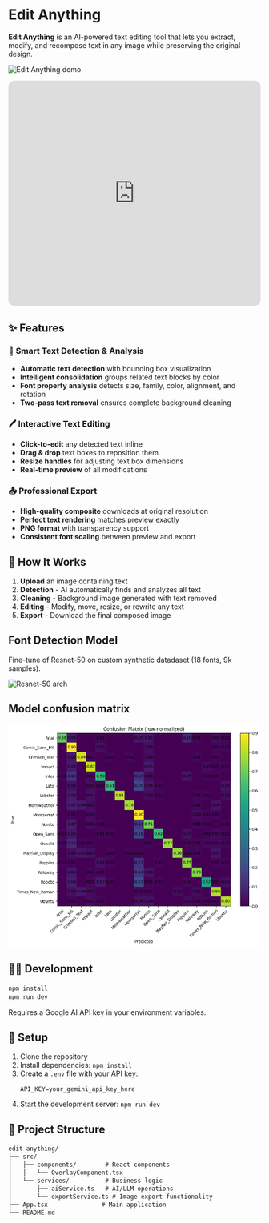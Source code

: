# Edit Anything

**Edit Anything** is an AI-powered text editing tool that lets you extract, modify, and recompose text in any image while preserving the original design.

![Edit Anything demo](https://miro.medium.com/v2/resize:fit:1400/format:webp/1*VM94wVftxP7wkiKo4BjfLA.png)

<div align="center">
  <iframe
    src="https://www.loom.com/embed/6822884a8b60459cac29ad2ac10d38d8"
    frameborder="0"
    webkitallowfullscreen
    mozallowfullscreen
    allowfullscreen
    style="width:100%;max-width:800px;height:450px;border-radius:12px"
  ></iframe>
</div>

## ✨ Features

### 🎯 **Smart Text Detection & Analysis**

- **Automatic text detection** with bounding box visualization
- **Intelligent consolidation** groups related text blocks by color
- **Font property analysis** detects size, family, color, alignment, and rotation
- **Two-pass text removal** ensures complete background cleaning

### 🖊️ **Interactive Text Editing**

- **Click-to-edit** any detected text inline
- **Drag & drop** text boxes to reposition them
- **Resize handles** for adjusting text box dimensions
- **Real-time preview** of all modifications

### 📤 **Professional Export**

- **High-quality composite** downloads at original resolution
- **Perfect text rendering** matches preview exactly
- **PNG format** with transparency support
- **Consistent font scaling** between preview and export

## 🚀 **How It Works**

1. **Upload** an image containing text
2. **Detection** - AI automatically finds and analyzes all text
3. **Cleaning** - Background image generated with text removed
4. **Editing** - Modify, move, resize, or rewrite any text
5. **Export** - Download the final composed image

## Font Detection Model

Fine-tune of Resnet-50 on custom synthetic datadaset (18 fonts, 9k samples).

![Resnet-50 arch](https://miro.medium.com/v2/resize:fit:1400/format:webp/1*VM94wVftxP7wkiKo4BjfLA.png)

## Model confusion matrix

![Confusion Matrix (row-normalized)](ml/confusion-matrix.png)

## 🏃‍♂️ **Development**

```bash
npm install
npm run dev
```

Requires a Google AI API key in your environment variables.

## 🔑 **Setup**

1. Clone the repository
2. Install dependencies: `npm install`
3. Create a `.env` file with your API key:
   ```
   API_KEY=your_gemini_api_key_here
   ```
4. Start the development server: `npm run dev`

## 📁 **Project Structure**

```
edit-anything/
├── src/
│   ├── components/        # React components
│   │   └── OverlayComponent.tsx
│   └── services/          # Business logic
│       ├── aiService.ts   # AI/LLM operations
│       └── exportService.ts # Image export functionality
├── App.tsx               # Main application
└── README.md
```
